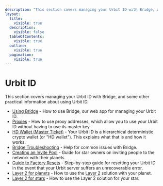 ```yaml
---
description: "This section covers managing your Urbit ID with Bridge, and some other practical information about using Urbit ID."
layout:
  title:
    visible: true
  description:
    visible: false
  tableOfContents:
    visible: true
  outline:
    visible: true
  pagination:
    visible: true
---
```


# Urbit ID

This section covers managing your Urbit ID with Bridge, and some other practical information about using Urbit ID.

- [Using Bridge](using-bridge.md) - How to use Bridge, our web app for managing your Urbit ID.
- [Proxies](proxies.md) - How to use proxy addresses, which allow you to use your Urbit ID without having to use its master key.
- [HD Wallet (Master Ticket)](hd-wallet.md) - Your Urbit ID is a hierarchical deterministic crypto wallet (or "HD wallet"). This explains what that is and how it works.
- [Bridge Troubleshooting](bridge-troubleshooting.md) - Help for common issues with Bridge.
- [Creating an Invite Pool](creating-an-invite-pool.md) - Guide for star owners on inviting people to the network with their planets.
- [Guide to Factory Resets](guide-to-resets.md) - Step-by-step guide for resetting your Urbit ID in the event that your Urbit server suffers an unrecoverable error.
- [Layer 2 for planets](layer-2-for-planets.md) - How to use the [Layer 2](../../urbit-id/l2/README.md) solution with your planet.
- [Layer 2 for stars](l2-star.md) - How to use the Layer 2 solution for your star.

